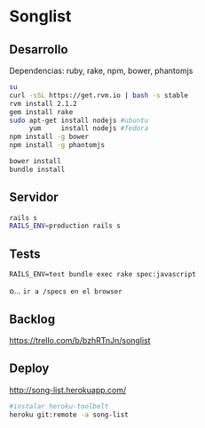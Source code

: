 Songlist
========

## Desarrollo

Dependencias: ruby, rake, npm, bower, phantomjs
```bash
su
curl -sSL https://get.rvm.io | bash -s stable
rvm install 2.1.2
gem install rake
sudo apt-get install nodejs #ubuntu
     yum     install nodejs #fedora
npm install -g bower
npm install -g phantomjs
```

```bash
bower install
bundle install
```

## Servidor
```bash
rails s
RAILS_ENV=production rails s
```

## Tests
`RAILS_ENV=test bundle exec rake spec:javascript`

o...
`ir a /specs en el browser`


## Backlog
https://trello.com/b/bzhRTnJn/songlist

## Deploy
http://song-list.herokuapp.com/

```bash
#instalar heroku-toolbelt
heroku git:remote -a song-list
```
